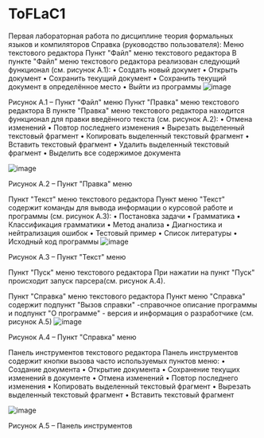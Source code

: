 # ToFLaC1
Первая лабораторная работа по дисциплине теория формальных языков и компиляторов
Справка (руководство пользователя):
Меню текстового редактора
Пункт "Файл" меню текстового редактора
В пункте "Файл" меню текстового редактора реализован следующий функционал (см. рисунок А.1):
•	Создать новый докумет
•	Открыть документ
•	Сохранить текущий документ
•	Сохранить текущий документ в определённое место
•	Выйти из программы
 ![image](https://github.com/user-attachments/assets/ff63eaf7-7986-415b-bf45-22739b0a9459)

Рисунок А.1 – Пункт "Файл" меню
Пункт "Правка" меню текстового редактора
В пункте "Правка" меню текстового редактора находится функционал для правки введённого текста (см. рисунок А.2):
•	Отмена изменений
•	Повтор последнего изменения
•	Вырезать выделенный текстовый фрагмент
•	Копировать выделенный текстовый фрагмент
•	Вставить текстовый фрагмент
•	Удалить выделенный текстовый фрагмент
•	Выделить все содержимое документа

 ![image](https://github.com/user-attachments/assets/cc64d197-bbac-499b-b583-46ef7d438472)

Рисунок А.2 – Пункт "Правка" меню

Пункт "Текст" меню текстового редактора
Пункт меню "Текст" содержит команды для вывода информации о курсовой работе и программы (см. рисунок А.3):
•	Постановка задачи
•	Грамматика
•	Классификация грамматики
•	Метод анализа
•	Диагностика и нейтрализация ошибок
•	Тестовый пример
•	Список литературы
•	Исходный код программы
 ![image](https://github.com/user-attachments/assets/1ca0af85-58f8-4e5f-8b20-fa4189c67c82)

Рисунок А.3 – Пункт "Текст" меню

Пункт "Пуск" меню текстового редактора
При нажатии на пункт "Пуск" происходит запуск парсера(см. рисунок А.4).


Пункт "Справка" меню текстового редактора
Пункт меню "Справка" содержит подпункт "Вызов справки" -справочное описание программы и подпункт "О программе" - версия и информация о разработчике (см. рисунок А.5)
![image](https://github.com/user-attachments/assets/f24564b0-f179-4c63-9099-ca1ddc966775)

Рисунок А.4 – Пункт "Справка" меню

Панель инструментов текстового редактора
Панель инструментов содержит кнопки вызова часто используемых пунктов меню:
•	Создание документа 
•	Открытие документа 
•	Сохранение текущих изменений в документе 
•	Отмена изменений 
•	Повтор последнего изменения 
•	Копировать выделенный текстовый фрагмент 
•	Вырезать выделенный текстовый фрагмент 
•	Вставить текстовый фрагмент  

 ![image](https://github.com/user-attachments/assets/9b0cb592-956a-4049-a523-c468c801289b)

Рисунок А.5 – Панель инструментов
